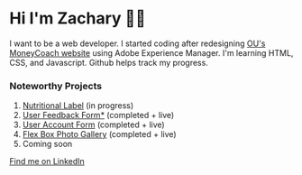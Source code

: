 <h1>Hi I'm Zachary 👋🏾</h1>
I want to be a web developer. I started coding after redesigning <a href="https://ou.edu/moneycoach">OU's MoneyCoach website</a> using Adobe Experience Manager. I'm learning HTML, CSS, and Javascript. Github helps track my progress.
<br>
<h3>Noteworthy Projects</h3>
<ol>
  <li><a href="https://github.com/Zacharyjpeter/FCC-NutritionLabel">Nutritional Label</a> (in progress)</li>
  <li><a href="https://github.com/Zacharyjpeter/FCC-SurveyForm">User Feedback Form*</a> (completed + live)</li>
  <li><a href="https://github.com/Zacharyjpeter/FCC-RegistrationForm">User Account Form</a> (completed + live)</li>
  <li><a href="https://github.com/Zacharyjpeter/FCC-CSSPhotoGallery">Flex Box Photo Gallery</a> (completed + live)</li>
  <li>Coming soon</li>
</ol>
<a href="https://www.Linkedin.com/in/zacharyjpeter94">Find me on LinkedIn</a>
<!---
Zacharyjpeter/Zacharyjpeter is a ✨ special ✨ repository because its `README.md` (this file) appears on your GitHub profile.
You can click the Preview link to take a look at your changes.
--->
